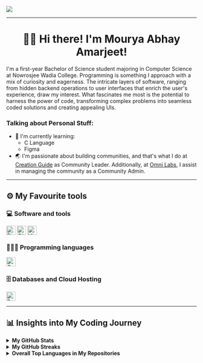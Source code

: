 <a alt="Mourya Abhay Amarjeet's GitHub Banner" href="#" target="_blank" rel="noopener"><img align="center" src="https://github.com/mouryaabhay/mouryaabhay/assets/158826825/bbc0b8b5-115e-4069-886b-79f57a74144c" /></a>
___
<h1 align = "center">👋🏻 Hi there! I'm Mourya Abhay Amarjeet!</h1>
I'm a first-year Bachelor of Science student majoring in Computer Science at Nowrosjee Wadia College. Programming is something I approach with a mix of curiosity and eagerness. The intricate layers of software, ranging from hidden backend operations to user interfaces that enrich the user's experience, draw my interest. What fascinates me most is the potential to harness the power of code, transforming complex problems into seamless coded solutions and creating appealing UIs.

### Talking about Personal Stuff:
- 🌱 I'm currently learning:
  - C Language
  - Figma
- 🌏 I'm passionate about building communities, and that's what I do at [Creation Guide](https://discord.com/invite/E4KRWJW49B) as Community Leader. Additionally, at [Omni Labs](https://discord.com/invite/9NW48TwRvB), I assist in managing the community as a Community Admin.

___

## ⚙ My Favourite tools

### 💻 Software and tools
<p>
    <a href="https://www.figma.com/" target="_blank" rel="noopener"><img alt="Figma" align="center" height="24" src="https://github.com/mouryaabhay/mouryaabhay/assets/158826825/2445fd16-e104-44be-a44e-1194dd27248d" /></a>
    <a href="https://git-scm.com/" target="_blank" rel="noopener"><img alt="Git" align="center" height="24" src="https://github.com/mouryaabhay/mouryaabhay/assets/158826825/af9fd702-6088-4140-84fc-52a109b0bd13" /></a>
    <a href="https://code.visualstudio.com/" target="_blank" rel="noopener"><img alt="Visual Studio Code" align="center" height="24" src="https://github.com/mouryaabhay/mouryaabhay/assets/158826825/3734091d-f959-40ff-8001-bb33b1bec189" /></a>
</p>

### 👨🏻‍💻 Programming languages
<p>
    <a href="https://en.wikipedia.org/wiki/C_(programming_language)" target="_blank" rel="noopener"><img alt="C" align="center" height="24" src="https://github.com/mouryaabhay/mouryaabhay/assets/158826825/0e368e27-ac1d-4127-8658-1171748e9d3a" /></a>
</p>

### 🗄 Databases and Cloud Hosting
<p>
    <a href="https://www.postgresql.org/" target="_blank" rel="noopener"><img alt="PostgreSQL" align="center" height="24" src="https://github.com/mouryaabhay/mouryaabhay-mediafiles/blob/429edb5db3551198405005418ad41b112590a383/Badges/PostgreSQL%20Icon.svg" /></a>
</p>

___

## 📊 Insights into My Coding Journey

<!-- GitHub Stats -->
<details>
  <summary><b>My GitHub Stats</b></summary><br>
    <a href="https://github.com/mouryaabhay/github-readme-stats">
      <img alt="Mourya Abhay Amarjeet's GitHub Stats" height=200 align="center" src="https://github-readme-stats.vercel.app/api?username=mouryaabhay&theme=react&border_color=3f99fa&hide_title=true&title_color=3f99fa&text_bold=false&show_icons=true&icon_color=3f99fa" />
    </a>
</details>

<!-- GitHub Streaks -->
<details>
  <summary><b>My GitHub Streaks</b></summary><br>
    <a href="https://git.io/streak-stats">
      <img alt="Mourya Abhay Amarjeet's GitHub Streak" src="https://streak-stats.demolab.com?user=mouryaabhay&theme=react&date_format=j%20M%5B%20Y%5D&mode=weekly&border=3F99FA&stroke=3F99FA&ring=3F99FA&fire=FAFAFA&currStreakNum=FAFAFA&sideNums=FAFAFA&currStreakLabel=FFFFFF&sideLabels=FFFFFF&dates=FFFFFF&excludeDaysLabel=FFFFFF" alt="GitHub Streak" /></a>
</details>

<!-- Overall Top Languages in the Repositories -->
<details>
  <summary><b>Overall Top Languages in My Repositories</b></summary><br>
    <a href="https://github.com/mouryaabhay/convoychat">
      <img alt="Mourya Abhay Amarjeet's Top Languages in the Repositories" height=200 align="center" src="https://github-readme-stats.vercel.app/api/top-langs?username=mouryaabhay&layout=compact&langs_count=8&theme=react&border_color=3f99fa&size_weight=0.5&count_weight=0.5&hide_title=true&title_color=3f99fa&text_bold=false" />
</a>
</details>
